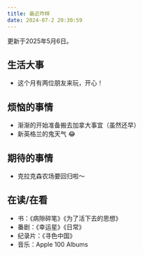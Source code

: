 ```yaml
---
title: 最近咋样
date: 2024-07-2 20:30:59
---
```

<div class="markdown-body">

更新于2025年5月6日。

## 生活大事
- 这个月有两位朋友来玩，开心！

## 烦恼的事情
- 渐渐的开始准备搬去加拿大事宜（虽然还早）
- 新英格兰的鬼天气 😂

## 期待的事情
- 克拉克森农场要回归啦～

## 在读/在看
- 书：《病隙碎笔》《为了活下去的思想》
- 番剧：《幸运星》《日常》
- 纪录片：《寻色中国》
- 音乐：Apple 100 Albums
</div>


